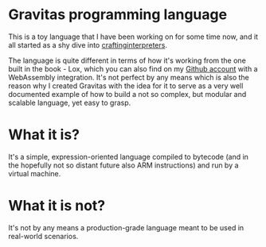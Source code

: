 # Gravitas programming language

This is a toy language that I have been working on for some time now, and it all started as a shy dive
into [craftinginterpreters](https://craftinginterpreters.com).

The language is quite different in terms of how it's working from the one built in the book - Lox, which you can also
find on my [Github account](https://github.com/Sniadekk/lox-rs) with a WebAssembly integration. It's not perfect by any
means which is also the reason why I created Gravitas with the idea for it to serve as a very well documented example of
how to build a not so complex, but modular and scalable language, yet easy to grasp.

# What it is?

It's a simple, expression-oriented language compiled to bytecode (and in the hopefully not so distant future also ARM
instructions)
and run by a virtual machine.

# What it is not?

It's not by any means a production-grade language meant to be used in real-world scenarios.



